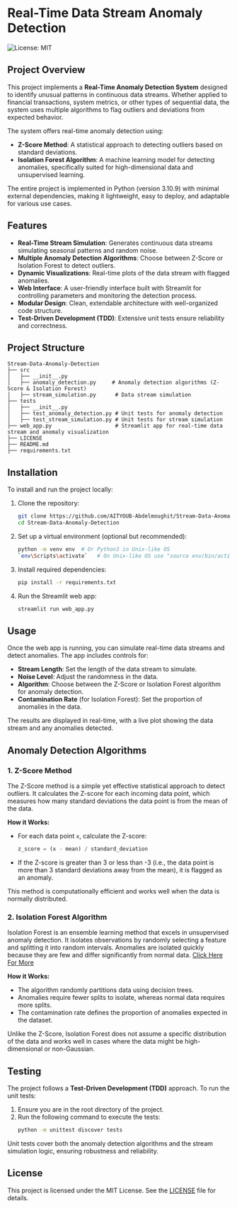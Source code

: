 # Real-Time Data Stream Anomaly Detection

![License: MIT](https://img.shields.io/badge/License-MIT-green)

## Project Overview

This project implements a **Real-Time Anomaly Detection System** designed to identify unusual patterns in continuous data streams. Whether applied to financial transactions, system metrics, or other types of sequential data, the system uses multiple algorithms to flag outliers and deviations from expected behavior.

The system offers real-time anomaly detection using:
- **Z-Score Method**: A statistical approach to detecting outliers based on standard deviations.
- **Isolation Forest Algorithm**: A machine learning model for detecting anomalies, specifically suited for high-dimensional data and unsupervised learning.

The entire project is implemented in Python (version 3.10.9) with minimal external dependencies, making it lightweight, easy to deploy, and adaptable for various use cases.

## Features

- **Real-Time Stream Simulation**: Generates continuous data streams simulating seasonal patterns and random noise.
- **Multiple Anomaly Detection Algorithms**: Choose between Z-Score or Isolation Forest to detect outliers.
- **Dynamic Visualizations**: Real-time plots of the data stream with flagged anomalies.
- **Web Interface**: A user-friendly interface built with Streamlit for controlling parameters and monitoring the detection process.
- **Modular Design**: Clean, extendable architecture with well-organized code structure.
- **Test-Driven Development (TDD)**: Extensive unit tests ensure reliability and correctness.

## Project Structure

```
Stream-Data-Anomaly-Detection
├── src
│   ├── __init__.py
│   ├── anomaly_detection.py     # Anomaly detection algorithms (Z-Score & Isolation Forest)
│   ├── stream_simulation.py      # Data stream simulation
├── tests
│   ├── __init__.py
│   ├── test_anomaly_detection.py # Unit tests for anomaly detection
│   ├── test_stream_simulation.py # Unit tests for stream simulation
├── web_app.py                    # Streamlit app for real-time data stream and anomaly visualization
├── LICENSE                       
├── README.md                     
├── requirements.txt              
```

## Installation

To install and run the project locally:

1. Clone the repository:
   ```bash
   git clone https://github.com/AITYOUB-Abdelmoughit/Stream-Data-Anomaly-Detection.git
   cd Stream-Data-Anomaly-Detection
   ```

2. Set up a virtual environment (optional but recommended):
   ```bash
   python -m venv env  # Or Python3 in Unix-like OS
   `env\Scripts\activate`   # On Unix-like OS use "source env/bin/activate"
   ```

3. Install required dependencies:
   ```bash
   pip install -r requirements.txt
   ```

4. Run the Streamlit web app:
   ```bash
   streamlit run web_app.py
   ```

## Usage

Once the web app is running, you can simulate real-time data streams and detect anomalies. The app includes controls for:

- **Stream Length**: Set the length of the data stream to simulate.
- **Noise Level**: Adjust the randomness in the data.
- **Algorithm**: Choose between the Z-Score or Isolation Forest algorithm for anomaly detection.
- **Contamination Rate** (for Isolation Forest): Set the proportion of anomalies in the data.

The results are displayed in real-time, with a live plot showing the data stream and any anomalies detected.

## Anomaly Detection Algorithms

### 1. **Z-Score Method**
The Z-Score method is a simple yet effective statistical approach to detect outliers. It calculates the Z-score for each incoming data point, which measures how many standard deviations the data point is from the mean of the data.

**How it Works:**
- For each data point `x`, calculate the Z-score:
  ```python
  z_score = (x - mean) / standard_deviation
  ```
- If the Z-score is greater than 3 or less than -3 (i.e., the data point is more than 3 standard deviations away from the mean), it is flagged as an anomaly.

This method is computationally efficient and works well when the data is normally distributed.

### 2. **Isolation Forest Algorithm**
Isolation Forest is an ensemble learning method that excels in unsupervised anomaly detection. It isolates observations by randomly selecting a feature and splitting it into random intervals. Anomalies are isolated quickly because they are few and differ significantly from normal data. [Click Here For More](https://www.analyticsvidhya.com/blog/2021/07/anomaly-detection-using-isolation-forest-a-complete-guide/#:~:text=The%20Isolation%20Forest%20algorithm,%20introduced%20by%20Fei%20Tony%20Liu%20and)

**How it Works:**
- The algorithm randomly partitions data using decision trees.
- Anomalies require fewer splits to isolate, whereas normal data requires more splits.
- The contamination rate defines the proportion of anomalies expected in the dataset.
  
Unlike the Z-Score, Isolation Forest does not assume a specific distribution of the data and works well in cases where the data might be high-dimensional or non-Gaussian.

## Testing

The project follows a **Test-Driven Development (TDD)** approach. To run the unit tests:

1. Ensure you are in the root directory of the project.
2. Run the following command to execute the tests:
   ```bash
   python -m unittest discover tests
   ```

Unit tests cover both the anomaly detection algorithms and the stream simulation logic, ensuring robustness and reliability.

## License

This project is licensed under the MIT License. See the [LICENSE](./LICENSE) file for details.

